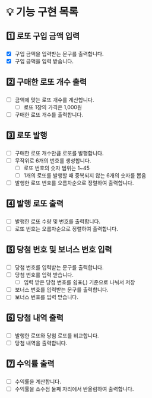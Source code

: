 # 💡 기능 구현 목록

## 1️⃣ 로또 구입 금액 입력

- [x] 구입 금액을 입력받는 문구를 출력합니다.
- [x] 구입 금액을 입력 받습니다.

## 2️⃣ 구매한 로또 개수 출력

- [ ] 금액에 맞는 로또 개수를 계산합니다.
    - [ ] 로또 1장의 가격은 1,000원
- [ ] 구매한 로또 개수를 출력합니다.

## 3️⃣ 로또 발행

- [ ] 구매한 로또 개수만큼 로또를 발행합니다.
- [ ] 무작위로 6개의 번호를 생성합니다.
    - [ ] 로또 번호의 숫자 범위는 1~45
    - [ ] 1개의 로또를 발행할 때 중복되지 않는 6개의 숫자를 뽑음
- [ ] 발행한 로또 번호를 오름차순으로 정렬하여 출력합니다.

## 4️⃣ 발행 로또 출력

- [ ] 발행한 로또 수량 및 번호를 출력합니다.
- [ ] 로또 번호는 오름차순으로 정렬하여 출력합니다.

## 5️⃣ 당첨 번호 및 보너스 번호 입력

- [ ] 당첨 번호를 입력받는 문구를 출력합니다.
- [ ] 당첨 번호를 입력 받습니다.
    - [ ] 입력 받은 당첨 번호를 쉼표(,) 기준으로 나눠서 저장
- [ ] 보너스 번호를 입력받는 문구를 출력합니다.
- [ ] 보너스 번호를 입력 받습니다.

## 6️⃣ 당첨 내역 출력

- [ ] 발행한 로또와 당첨 로또를 비교합니다.
- [ ] 당첨 내역을 출력합니다.

## 7️⃣ 수익률 출력

- [ ] 수익률을 계산합니다.
- [ ] 수익률을 소수점 둘째 자리에서 반올림하여 출력합니다.